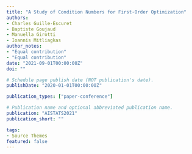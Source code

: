 ```yaml
---
title: "A Study of Condition Numbers for First-Order Optimization"
authors:
- Charles Guille-Escuret
- Baptiste Goujaud
- Manuella Girotti
- Ioannis Mitliagkas
author_notes:
- "Equal contribution"
- "Equal contribution"
date: "2021-09-01T00:00:00Z"
doi: ""

# Schedule page publish date (NOT publication's date).
publishDate: "2020-01-01T00:00:00Z"

publication_types: ["paper-conference"]

# Publication name and optional abbreviated publication name.
publication: "AISTATS2021"
publication_short: ""

tags:
- Source Themes
featured: false
---
```

